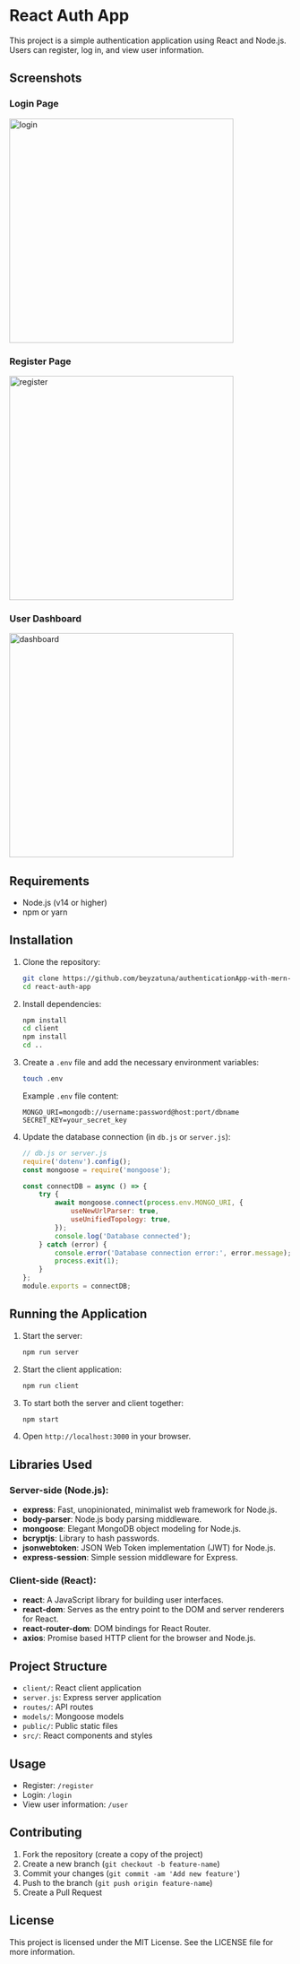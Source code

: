 # React Auth App

This project is a simple authentication application using React and Node.js. Users can register, log in, and view user information.

## Screenshots

### Login Page
<img src="https://github.com/beyzatuna/authenticationApp-with-mern-stack/assets/54098270/16733c6b-f9cc-4386-84bb-d27b7f41e102" alt="login" width="400" />

### Register Page
<img src="https://github.com/beyzatuna/authenticationApp-with-mern-stack/assets/54098270/dc0cc8f1-0d28-4f0e-8de4-2a35209e9550" alt="register" width="400" />

### User Dashboard
<img src="https://github.com/beyzatuna/authenticationApp-with-mern-stack/assets/54098270/80007d4c-6516-4234-a680-c302352e4cae" alt="dashboard" width="400" />


## Requirements

- Node.js (v14 or higher)
- npm or yarn

## Installation

1. Clone the repository:
    ```sh
    git clone https://github.com/beyzatuna/authenticationApp-with-mern-stack.git 
    cd react-auth-app
    ```

2. Install dependencies:
    ```sh
    npm install
    cd client
    npm install
    cd ..
    ```

3. Create a `.env` file and add the necessary environment variables:
    ```sh
    touch .env
    ```

    Example `.env` file content:
    ```
    MONGO_URI=mongodb://username:password@host:port/dbname
    SECRET_KEY=your_secret_key
    ```

4. Update the database connection (in `db.js` or `server.js`):
    ```javascript
    // db.js or server.js
    require('dotenv').config();
    const mongoose = require('mongoose');

    const connectDB = async () => {
        try {
            await mongoose.connect(process.env.MONGO_URI, {
                useNewUrlParser: true,
                useUnifiedTopology: true,
            });
            console.log('Database connected');
        } catch (error) {
            console.error('Database connection error:', error.message);
            process.exit(1);
        }
    };
    module.exports = connectDB;
    ```

## Running the Application

1. Start the server:
    ```sh
    npm run server
    ```

2. Start the client application:
    ```sh
    npm run client
    ```

3. To start both the server and client together:
    ```sh
    npm start
    ```

4. Open `http://localhost:3000` in your browser.

## Libraries Used

### Server-side (Node.js):

- **express**: Fast, unopinionated, minimalist web framework for Node.js.
- **body-parser**: Node.js body parsing middleware.
- **mongoose**: Elegant MongoDB object modeling for Node.js.
- **bcryptjs**: Library to hash passwords.
- **jsonwebtoken**: JSON Web Token implementation (JWT) for Node.js.
- **express-session**: Simple session middleware for Express.

### Client-side (React):

- **react**: A JavaScript library for building user interfaces.
- **react-dom**: Serves as the entry point to the DOM and server renderers for React.
- **react-router-dom**: DOM bindings for React Router.
- **axios**: Promise based HTTP client for the browser and Node.js.

## Project Structure

- `client/`: React client application
- `server.js`: Express server application
- `routes/`: API routes
- `models/`: Mongoose models
- `public/`: Public static files
- `src/`: React components and styles

## Usage

- Register: `/register`
- Login: `/login`
- View user information: `/user`

## Contributing

1. Fork the repository (create a copy of the project)
2. Create a new branch (`git checkout -b feature-name`)
3. Commit your changes (`git commit -am 'Add new feature'`)
4. Push to the branch (`git push origin feature-name`)
5. Create a Pull Request

## License

This project is licensed under the MIT License. See the LICENSE file for more information.
